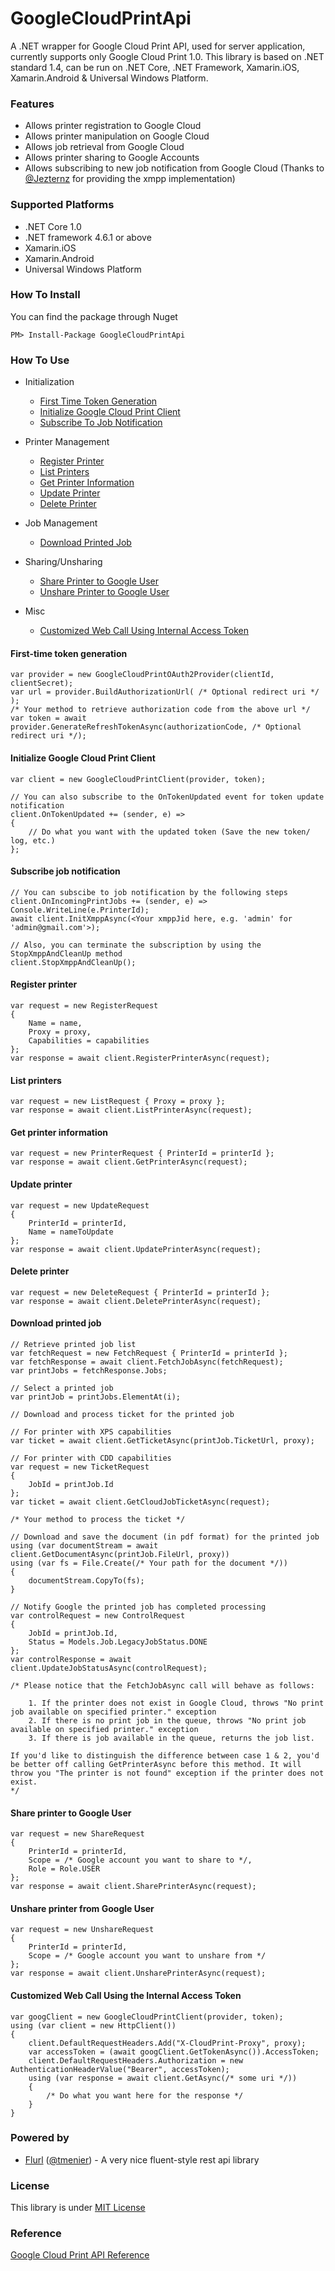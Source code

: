 # GoogleCloudPrintApi
A .NET wrapper for Google Cloud Print API, used for server application, currently supports only Google Cloud Print 1.0. This library is based on .NET standard 1.4, can be run on .NET Core, .NET Framework, Xamarin.iOS, Xamarin.Android & Universal Windows Platform.

### Features
* Allows printer registration to Google Cloud
* Allows printer manipulation on Google Cloud
* Allows job retrieval from Google Cloud
* Allows printer sharing to Google Accounts
* Allows subscribing to new job notification from Google Cloud (Thanks to [@Jezternz](https://github.com/Jezternz) for providing the xmpp implementation)

### Supported Platforms
* .NET Core 1.0
* .NET framework 4.6.1 or above
* Xamarin.iOS
* Xamarin.Android
* Universal Windows Platform

### How To Install
You can find the package through Nuget

	PM> Install-Package GoogleCloudPrintApi

### How To Use

* Initialization
	* [First Time Token Generation](#FirstTimeTokenGeneration)
	* [Initialize Google Cloud Print Client](#InitializeGoogleCloudPrintClient)
	* [Subscribe To Job Notification](#SubscribeToJobNotification)

* Printer Management
	* [Register Printer](#RegisterPrinter)
	* [List Printers](#ListPrinters)
	* [Get Printer Information](#GetPrinterInformation)
	* [Update Printer](#UpdatePrinter)
	* [Delete Printer](#DeletePrinter)

* Job Management
	* [Download Printed Job](#DownloadPrintedJob)

* Sharing/Unsharing
	* [Share Printer to Google User](#SharePrinter)
	* [Unshare Printer to Google User](#UnsharePrinter)

* Misc
	* [Customized Web Call Using Internal Access Token](#CustomizedCall)

<a name="FirstTimeTokenGeneration"></a>
#### First-time token generation
	var provider = new GoogleCloudPrintOAuth2Provider(clientId, clientSecret);
	var url = provider.BuildAuthorizationUrl( /* Optional redirect uri */ );
	/* Your method to retrieve authorization code from the above url */
	var token = await provider.GenerateRefreshTokenAsync(authorizationCode, /* Optional redirect uri */);
	
<a name="InitializeGoogleCloudPrintClient"></a>
#### Initialize Google Cloud Print Client
	var client = new GoogleCloudPrintClient(provider, token);

	// You can also subscribe to the OnTokenUpdated event for token update notification
	client.OnTokenUpdated += (sender, e) => 
	{
		// Do what you want with the updated token (Save the new token/ log, etc.)
	};

<a name="SubscribeToJobNotification"></a>
#### Subscribe job notification
	// You can subscibe to job notification by the following steps
	client.OnIncomingPrintJobs += (sender, e) => Console.WriteLine(e.PrinterId);
	await client.InitXmppAsync(<Your xmppJid here, e.g. 'admin' for 'admin@gmail.com'>);

	// Also, you can terminate the subscription by using the StopXmppAndCleanUp method
	client.StopXmppAndCleanUp();

<a name="RegisterPrinter"></a>
#### Register printer
	var request = new RegisterRequest
	{
		Name = name,
		Proxy = proxy,
		Capabilities = capabilities
	};
	var response = await client.RegisterPrinterAsync(request);
	
<a name="ListPrinters"></a>
#### List printers
	var request = new ListRequest { Proxy = proxy };
	var response = await client.ListPrinterAsync(request);
	
<a name="GetPrinterInformation"></a>
#### Get printer information
	var request = new PrinterRequest { PrinterId = printerId };
	var response = await client.GetPrinterAsync(request);
	
<a name="UpdatePrinter"></a>
#### Update printer
	var request = new UpdateRequest
	{
		PrinterId = printerId,
		Name = nameToUpdate
	};
	var response = await client.UpdatePrinterAsync(request);

<a name="DeletePrinter"></a>
#### Delete printer
	var request = new DeleteRequest { PrinterId = printerId };
	var response = await client.DeletePrinterAsync(request);
	
<a name="DownloadPrintedJob"></a>
#### Download printed job
	// Retrieve printed job list
	var fetchRequest = new FetchRequest { PrinterId = printerId };
	var fetchResponse = await client.FetchJobAsync(fetchRequest);
	var printJobs = fetchResponse.Jobs;
	
	// Select a printed job
	var printJob = printJobs.ElementAt(i);
	
	// Download and process ticket for the printed job

	// For printer with XPS capabilities
	var ticket = await client.GetTicketAsync(printJob.TicketUrl, proxy);

	// For printer with CDD capabilities
	var request = new TicketRequest
	{
		JobId = printJob.Id
	};
	var ticket = await client.GetCloudJobTicketAsync(request);

	/* Your method to process the ticket */
	
	// Download and save the document (in pdf format) for the printed job
	using (var documentStream = await client.GetDocumentAsync(printJob.FileUrl, proxy))
	using (var fs = File.Create(/* Your path for the document */))
	{
		documentStream.CopyTo(fs);
	}
	
	// Notify Google the printed job has completed processing
	var controlRequest = new ControlRequest
	{
		JobId = printJob.Id,
		Status = Models.Job.LegacyJobStatus.DONE
	};
	var controlResponse = await client.UpdateJobStatusAsync(controlRequest);
		
	/* Please notice that the FetchJobAsync call will behave as follows:
	
		1. If the printer does not exist in Google Cloud, throws "No print job available on specified printer." exception
		2. If there is no print job in the queue, throws "No print job available on specified printer." exception
		3. If there is job available in the queue, returns the job list.
		
	If you'd like to distinguish the difference between case 1 & 2, you'd be better off calling GetPrinterAsync before this method. It will throw you "The printer is not found" exception if the printer does not exist.
	*/

<a name="SharePrinter"></a>
#### Share printer to Google User
	var request = new ShareRequest
	{
		PrinterId = printerId,
		Scope = /* Google account you want to share to */,
		Role = Role.USER
	};
	var response = await client.SharePrinterAsync(request);

<a name="UnsharePrinter"></a>
#### Unshare printer from Google User
	var request = new UnshareRequest
	{
		PrinterId = printerId,
		Scope = /* Google account you want to unshare from */
	};
	var response = await client.UnsharePrinterAsync(request);
	
<a name="CustomizedCall"></a>
#### Customized Web Call Using the Internal Access Token
	var googClient = new GoogleCloudPrintClient(provider, token);
	using (var client = new HttpClient())
	{
		client.DefaultRequestHeaders.Add("X-CloudPrint-Proxy", proxy);
		var accessToken = (await googClient.GetTokenAsync()).AccessToken;
		client.DefaultRequestHeaders.Authorization = new AuthenticationHeaderValue("Bearer", accessToken);
		using (var response = await client.GetAsync(/* some uri */))
		{
			/* Do what you want here for the response */		
		}
	}


### Powered by
* [Flurl](https://github.com/tmenier/Flurl) ([@tmenier](https://github.com/tmenier)) - A very nice fluent-style rest api library

### License
This library is under [MIT License](https://github.com/salmonthinlion/GoogleCloudPrintApi/blob/master/LICENSE)

### Reference
[Google Cloud Print API Reference](https://developers.google.com/cloud-print/docs/proxyinterfaces)
	
	
